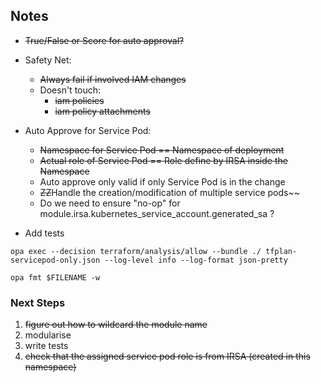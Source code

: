 ## Notes

- ~~True/False or Score for auto approval?~~
- Safety Net:
  - ~~Always fail if involved IAM changes~~
  - Doesn't touch:
    - ~~iam policies~~
    - ~~iam policy attachments~~

- Auto Approve for Service Pod:
  - ~~Namespace for Service Pod == Namespace of deployment~~
  - ~~Actual role of Service Pod == Role define by IRSA inside the Namespace~~
  - Auto approve only valid if only Service Pod is in the change
  - ~~ZZ~~Handle the creation/modification of multiple service pods~~
  - Do we need to ensure "no-op" for module.irsa.kubernetes_service_account.generated_sa ?
- Add tests

```
opa exec --decision terraform/analysis/allow --bundle ./ tfplan-servicepod-only.json --log-level info --log-format json-pretty
```

```
opa fmt $FILENAME -w
```

### Next Steps

1. ~~figure out how to wildcard the module name~~
2. modularise
3. write tests
4. ~~check that the assigned service pod role is from IRSA (created in this namespace)~~
